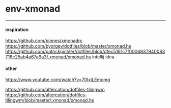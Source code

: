 env-xmonad
==========





----

#### inspiration
https://github.com/pjones/xmonadrc
https://github.com/byorgey/dotfiles/blob/master/xmonad.hs
https://github.com/patrickpichler/dotfiles/blob/dfec5161c7f0006937940083716e25ab4a67a9a3/.xmonad/xmonad.hs intellij idea


#### other

https://www.youtube.com/watch?v=70IxjLEmomg

https://github.com/altercation/dotfiles-tilingwm
https://github.com/altercation/dotfiles-tilingwm/blob/master/.xmonad/xmonad.hs

